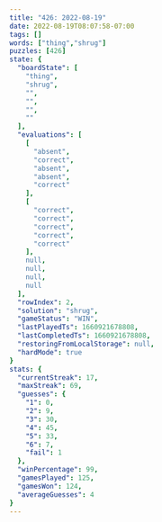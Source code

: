 ```yaml
---
title: "426: 2022-08-19"
date: 2022-08-19T08:07:58-07:00
tags: []
words: ["thing","shrug"]
puzzles: [426]
state: {
  "boardState": [
    "thing",
    "shrug",
    "",
    "",
    "",
    ""
  ],
  "evaluations": [
    [
      "absent",
      "correct",
      "absent",
      "absent",
      "correct"
    ],
    [
      "correct",
      "correct",
      "correct",
      "correct",
      "correct"
    ],
    null,
    null,
    null,
    null
  ],
  "rowIndex": 2,
  "solution": "shrug",
  "gameStatus": "WIN",
  "lastPlayedTs": 1660921678808,
  "lastCompletedTs": 1660921678808,
  "restoringFromLocalStorage": null,
  "hardMode": true
}
stats: {
  "currentStreak": 17,
  "maxStreak": 69,
  "guesses": {
    "1": 0,
    "2": 9,
    "3": 30,
    "4": 45,
    "5": 33,
    "6": 7,
    "fail": 1
  },
  "winPercentage": 99,
  "gamesPlayed": 125,
  "gamesWon": 124,
  "averageGuesses": 4
}
---
```


<!-- more -->

